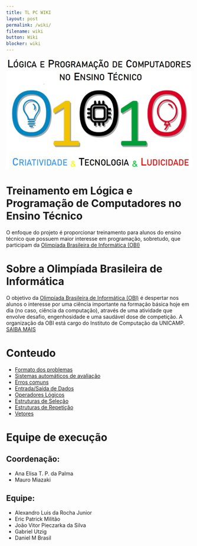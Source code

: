 ```yaml
---
title: TL PC WIKI
layout: post
permalink: /wiki/
filename: wiki
button: Wiki
blocker: wiki
--- 
```


![TLPC](image/67c1aa8a-0608-4500-8ca7-33b7ee4532c8.jpg)
# Treinamento em Lógica e Programação de Computadores no Ensino Técnico

O enfoque do projeto é proporcionar treinamento para alunos do ensino técnico que possuem maior interesse em programação, sobretudo, que participam da [Olimpíada Brasileira de Informática (OBI)](https://olimpiada.ic.unicamp.br/)


# Sobre a Olimpíada Brasileira de Informática

O objetivo da [Olimpíada Brasileira de Informática (OBI)](https://olimpiada.ic.unicamp.br/) é despertar nos alunos o interesse por uma ciência importante na formação básica hoje em dia (no caso, ciência da computação), através de uma atividade que envolve desafio, engenhosidade e uma saudável dose de competição. A organização da OBI está cargo do Instituto de Computação da UNICAMP.
[SAIBA MAIS](/Olimpiada)

# Conteudo

- [Formato dos problemas](/formato_problemas)
- [Sistemas automáticos de avaliação](/sistema_automaticos)
- [Erros comuns](/erros_comuns)
- [Entrada/Saída de Dados](/entrada_saida)
- [Operadores Lógicos](/operadores_logicos)
- [Estruturas de Seleção](/estruturas_selecao)
- [Estruturas de Repetição](/estruturas_repeticao)
- [Vetores](/vetores)


# Equipe de execução

## Coordenação:
- Ana Elisa T. P. da Palma
- Mauro Miazaki

## Equipe:
- Alexandro Luis da Rocha Junior
- Eric Patrick Militão
- João Vitor Pieczarka da Silva
- Gabriel Utzig
- Daniel M Brasil
